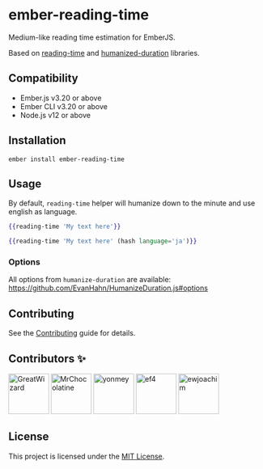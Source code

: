 # ember-reading-time

Medium-like reading time estimation for EmberJS.

Based on [reading-time](https://github.com/ngryman/reading-time) and [humanized-duration](https://github.com/EvanHahn/HumanizeDuration.js/) libraries.

## Compatibility

* Ember.js v3.20 or above
* Ember CLI v3.20 or above
* Node.js v12 or above

## Installation

```
ember install ember-reading-time
```

## Usage

By default, `reading-time` helper will humanize down to the minute and use english as language.

```hbs
{{reading-time 'My text here'}}

{{reading-time 'My text here' (hash language='ja')}}
```

### Options

All options from `humanize-duration` are available: https://github.com/EvanHahn/HumanizeDuration.js#options

## Contributing

See the [Contributing](CONTRIBUTING.md) guide for details.

## Contributors ✨

[//]: contributor-faces
<a href="https://github.com/GreatWizard"><img src="https://avatars.githubusercontent.com/u/1322081?v=4" title="GreatWizard" width="80" height="80"></a>
<a href="https://github.com/MrChocolatine"><img src="https://avatars.githubusercontent.com/u/47531779?v=4" title="MrChocolatine" width="80" height="80"></a>
<a href="https://github.com/yonmey"><img src="https://avatars.githubusercontent.com/u/3025706?v=4" title="yonmey" width="80" height="80"></a>
<a href="https://github.com/ef4"><img src="https://avatars.githubusercontent.com/u/319282?v=4" title="ef4" width="80" height="80"></a>
<a href="https://github.com/ewjoachim"><img src="https://avatars.githubusercontent.com/u/1457576?v=4" title="ewjoachim" width="80" height="80"></a>

[//]: contributor-faces

## License

This project is licensed under the [MIT License](LICENSE.md).
